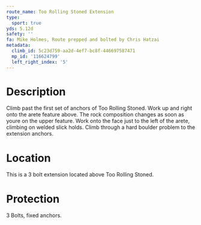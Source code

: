 ```yaml
---
route_name: Too Rolling Stoned Extension
type:
  sport: true
yds: 5.12d
safety: ''
fa: Mike Holmes, Route prepped and bolted by Chris Hatzai
metadata:
  climb_id: 5c23d759-aa2d-4ef7-bc8f-446697587471
  mp_id: '116624799'
  left_right_index: '5'
---
```

# Description
Climb past the first set of anchors of Too Rolling Stoned. Work up and right onto the arete feature above. The rock composition changes as soon as youre on the upper feature. Work onto the face just to the left of the arete, climbing on welded slick holds. Climb through a hard boulder problem to the extension anchors.

# Location
This is a 3 bolt extension located above Too Rolling Stoned.

# Protection
3 Bolts, fixed anchors.
